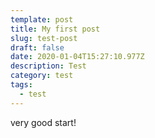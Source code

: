 ```yaml
---
template: post
title: My first post
slug: test-post
draft: false
date: 2020-01-04T15:27:10.977Z
description: Test
category: test
tags:
  - test
---
```

very good start!
